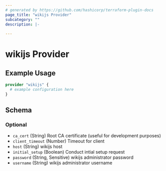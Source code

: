 ```yaml
---
# generated by https://github.com/hashicorp/terraform-plugin-docs
page_title: "wikijs Provider"
subcategory: ""
description: |-
  
---
```


# wikijs Provider



## Example Usage

```terraform
provider "wikijs" {
  # example configuration here
}
```

<!-- schema generated by tfplugindocs -->
## Schema

### Optional

- `ca_cert` (String) Root CA certificate (useful for development purposes)
- `client_timeout` (Number) Timeout for client
- `host` (String) wikijs host
- `initial_setup` (Boolean) Conduct intial setup request
- `password` (String, Sensitive) wikijs administrator password
- `username` (String) wikijs administrator username
